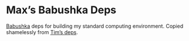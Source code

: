 # Max’s Babushka Deps

[Babushka](http://babushka.me) deps for building my standard computing environment. Copied shamelessly from [Tim’s deps](https://github.com/timriley/babushka-deps).
